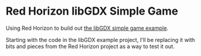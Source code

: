 
Red Horizon libGDX Simple Game
==============================

Using Red Horizon to build out [the libGDX simple game example](https://libgdx.com/wiki/start/a-simple-game).

Starting with the code in the libGDX example project, I'll be replacing it with
bits and pieces from the Red Horizon project as a way to test it out.
